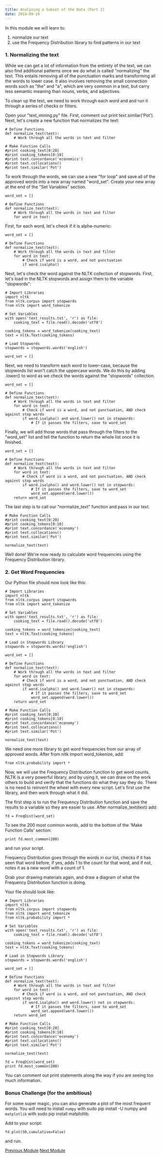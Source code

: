 ```yaml
---
title: Analyzing a Subset of the Data (Part 2)
date: 2014-09-19
---
```


In this module we will learn to:

1. normalize our text
2. use the Frequency Distribution library to find patterns in our text 

### 1. Normalizing the text

While we can get a lot of information from the entirety of the text, we can also find additional patterns once we do what is called "normalizing" the text. This entails removing all of the punctuation marks and transforming all the words to lower case. It also involves removing the small connection words such as "the" and "a", which are very common in a text, but carry less semantic meaning than nouns, verbs, and adjectives.

To clean up the text, we need to work through each word and and run it through a series of checks or filters. 

Open your "text_mining.py" file. First, comment out <span class="command">print text.similar('Pot')</span>. Next, let's create a new function that normalizes the text:

    # Define Functions
    def normalize_text(text):
        # Work through all the words in text and filter

    # Make Function Calls
    #print cooking_text[0:20]
    #print cooking_tokens[0:10]
    #print text.concordance('economics')
    #print text.collocations()
    #print text.similar('Pot')

To work through the words, we can use a new "for loop" and save all of the approved words into a new array named "word_set". Create your new array at the end of the "Set Variables" section.
    
    word_set = []

    # Define Functions
    def normalize_text(text):
        # Work through all the words in text and filter
        for word in text:
            
First, for each word, let's check if it is alpha-numeric:

    word_set = []

    # Define Functions
    def normalize_text(text):
        # Work through all the words in text and filter
        for word in text:
            # Check if word is a word, and not punctuation
            if word.isalpha()

Next, let's check the word against the NLTK collection of stopwords. First, let's load in the NLTK stopwords and assign them to the variable "stopwords":

    # Import Libraries
    import nltk
    from nltk.corpus import stopwords
    from nltk import word_tokenize

    # Set Variables
    with open('text_results.txt', 'r') as file:
        cooking_text = file.read().decode('utf8')

    cooking_tokens = word_tokenize(cooking_text)
    text = nltk.Text(cooking_tokens)
    
    # Load Stopwords
    stopwords = stopwords.words('english')

    word_set = []

Next, we need to transform each word to lower-case, because the stopwords list won't catch the uppercase words. We do this by adding <span class="command">.lower()</span> to word as we check the words against the "stopwords" collection. 

    word_set = []

    # Define Functions
    def normalize_text(text):
        # Work through all the words in text and filter
        for word in text:
            # Check if word is a word, and not punctuation, AND check against stop words
            if word.isalpha() and word.lower() not in stopwords:
                # If it passes the filters, save to word_set

Finally, we will add those words that pass through the filters to the "word_set" list and tell the function to return the whole list once it is finished.

    word_set = []

    # Define Functions
    def normalize_text(text):
        # Work through all the words in text and filter
        for word in text:
            # Check if word is a word, and not punctuation, AND check against stop words
            if word.isalpha() and word.lower() not in stopwords:
                # If it passes the filters, save to word_set
                word_set.append(word.lower())
        return word_set

The last step is to call our "normalize_text" function and pass in our text.

    # Make Function Calls
    #print cooking_text[0:20]
    #print cooking_tokens[0:10]
    #print text.concordance('economy')
    #print text.collocations()
    #print text.similar('Pot')

    normalize_text(text)

Well done! We're now ready to calculate word frequencies using the Frequency Distribution library.

### 2. Get Word Frequencies

Our Python file should now look like this: 

    # Import Libraries
    import nltk
    from nltk.corpus import stopwords
    from nltk import word_tokenize

    # Set Variables
    with open('text_results.txt', 'r') as file:
        cooking_text = file.read().decode('utf8')

    cooking_tokens = word_tokenize(cooking_text)
    text = nltk.Text(cooking_tokens)
    
    # Load in Stopwords Library
    stopwords = stopwords.words('english')

    word_set = []

    # Define Functions
    def normalize_text(text):
        # Work through all the words in text and filter
        for word in text:
            # Check if word is a word, and not punctuation, AND check against stop words
            if word.isalpha() and word.lower() not in stopwords:
                # If it passes the filters, save to word_set
                word_set.append(word.lower())
        return word_set

    # Make Function Calls
    #print cooking_text[0:20]
    #print cooking_tokens[0:10]
    #print text.concordance('economy')
    #print text.collocations()
    #print text.similar('Pot')
    
    normalize_text(text)

We need one more library to get word frequencies from our array of approved words. After <span class="command">from nltk import word_tokenize</span>, add:

    from nltk.probability import *

Now, we will use the Frequency Distribution function to get word counts. NLTK is a very powerful library, and by using it, we can draw on the work others to build and verify that the functions do what they say they do. There is no need to reinvent the wheel with every new script. Let's first use the library, and then work through what it did.

The first step is to run the Frequency Distribution function and save the results to a variable so they are easier to use. After <span>normalize_text(text)</span> add:

    fd = FreqDist(word_set)

To see the 200 most common words, add to the bottom of the 'Make Function Calls' section:

    print fd.most_common(200)

and run your script.

Frequency Distribution goes through the words in our list, checks if it has seen that word before, if yes, adds 1 to the count for that word, and if not, notes it as a new word with a count of 1. 

Grab your drawing materials again, and draw a diagram of what the Frequency Distribution function is doing.

Your file should look like:

    # Import Libraries
    import nltk
    from nltk.corpus import stopwords
    from nltk import word_tokenize
    from nltk.probability import *

    # Set Variables
    with open('text_results.txt', 'r') as file:
        cooking_text = file.read().decode('utf8')

    cooking_tokens = word_tokenize(cooking_text)
    text = nltk.Text(cooking_tokens)
    
    # Load in Stopwords Library
    stopwords = stopwords.words('english')

    word_set = []

    # Define Functions
    def normalize_text(text):
        # Work through all the words in text and filter
        for word in text:
            # Check if word is a word, and not punctuation, AND check against stop words
            if word.isalpha() and word.lower() not in stopwords:
                # If it passes the filters, save to word_set
                word_set.append(word.lower())
        return word_set

    # Make Function Calls
    #print cooking_text[0:20]
    #print cooking_tokens[0:10]
    #print text.concordance('economy')
    #print text.collocations()
    #print text.similar('Pot')

    normalize_text(text)

    fd = FreqDist(word_set) 
    print fd.most_common(200)

You can comment out print statements along the way if you are seeing too much information. 

### Bonus Challenge (for the ambitious)

For some super magic, you can also generate a plot of the most frequent words. You will need to install ``numpy`` with <span class="command">sudo pip install -U numpy</span> and ``matplotlib`` with <span class="command">sudo pip install matplotlib</span>. 

Add to your script:

    fd.plot(50,cumulative=False)

and run.

<span class="left">[Previous Module](module11.html)</span>
<span class="right">[Next Module](module13.html)</span>
